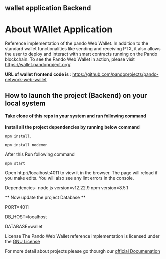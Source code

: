 # 

## wallet application Backend

# About WAllet Application

Reference implementation of the pando Web Wallet. In addition to the standard wallet functionalities like sending and receiving PTX, it also allows the user to deploy and interact with smart contracts running on the Pando blockchain. To see the Pando Web Wallet in action, please visit https://wallet.pandoproject.org/.


**URL of wallet frontend code is** : https://github.com/pandoprojects/pando-network-web-wallet

## How to launch the project (Backend) on your local system

#### Take clone of this repo in your system and run following command

**Install all the project dependencies by running below command**

```
npm install.

```

```
npm install nodemon
```

After this Run following command

```
npm start
```
Open http://localhost:4011 to view it in the browser.
The page will reload if you make edits.
You will also see any lint errors in the console.


Dependencies-
node js version=v12.22.9
npm version=8.5.1

** Now update the  project Database **

PORT=4011


DB_HOST=localhost


DATABASE=wallet


License
The Pando Web Wallet reference implementation is licensed under the [GNU License](https://github.com/pandoprojects/pando-wallet-node-backend/blob/main/LICENSE)



For more detail about projects please go thourgh our [official Documenation](https://docs.pandoproject.org/) 

